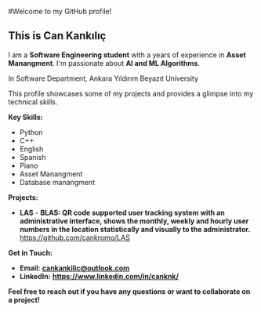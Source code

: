 #Welcome to my GitHub profile!

## This is Can Kankılıç 



I am a **Software Engineering student** with a years of experience in **Asset Manangment**. I'm passionate about **AI and ML Algorithms**.

In Software Department, Ankara Yıldırım Beyazıt University

This profile showcases some of my projects and provides a glimpse into my technical skills. 

**Key Skills:**

* Python
* C++
* English
* Spanish 
* Piano
* Asset Manangment 
* Database manangment


**Projects:**

* **LAS** - **BLAS: QR code supported user tracking system with an administrative interface, shows the monthly, weekly and hourly user numbers in the location statistically and visually to the administrator.** https://github.com/cankromo/LAS


**Get in Touch:**

*  **Email:** **cankankilic@outlook.com**
*  **LinkedIn:** **https://www.linkedin.com/in/canknk/**

**Feel free to reach out if you have any questions or want to collaborate on a project!**
